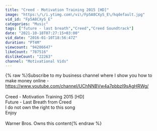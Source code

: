 ```yaml
---
title: "Creed - Motivation Training 2015 [HD]"
image: "https:\/\/i.ytimg.com\/vi\/Fp5A8CXyS_E\/hqdefault.jpg"
vid_id: "Fp5A8CXyS_E"
categories: "Music"
tags: ["future - last breath","Creed","Creed Soundtrack"]
date: "2021-10-18T07:27:15+03:00"
vid_date: "2016-01-10T18:56:47Z"
duration: "PT4M"
viewcount: "94286647"
likeCount: "787516"
dislikeCount: "22263"
channel: "Motivational Vids"
---
```

{% raw %}Subscribe to my business channel where I show you how to make money online - <a rel="nofollow" target="blank" href="https://www.youtube.com/channel/UChNNBVw4a7pbbzI9sAgHRWg/">https://www.youtube.com/channel/UChNNBVw4a7pbbzI9sAgHRWg/</a><br /><br />Creed - Motivation Training 2015 [HD]<br />Future - Last Breath from Creed<br />I do not own the right to this song<br />Enjoy<br /><br />Warner Bros. Owns this content{% endraw %}
